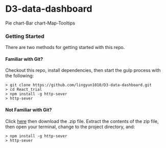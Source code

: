 # D3-data-dashboard
Pie chart-Bar chart-Map-Tooltips


### Getting Started

There are two methods for getting started with this repo.

#### Familiar with Git?
Checkout this repo, install dependencies, then start the gulp process with the following:

```
> git clone https://github.com/lingyun1010/D3-data-dashboard.git
> cd React_trial
> npm install -g http-sever
> http-sever
```

#### Not Familiar with Git?
Click [here](https://github.com/lingyun1010/D3-data-dashboard.git) then download the .zip file.  Extract the contents of the zip file, then open your terminal, change to the project directory, and:

```
> npm install -g http-sever
> http-sever
```
